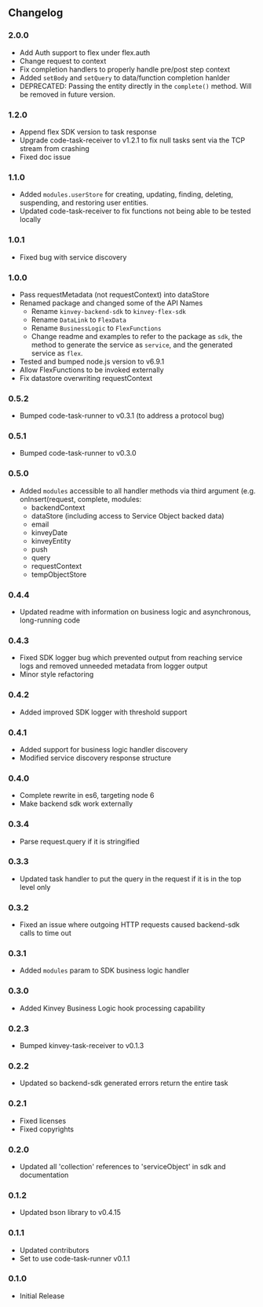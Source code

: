 ## Changelog

### 2.0.0
* Add Auth support to flex under flex.auth
* Change request to context
* Fix completion handlers to properly handle pre/post step context
* Added `setBody` and `setQuery` to data/function completion hanlder
* DEPRECATED:  Passing the entity directly in the `complete()` method.  Will be removed in future version.

### 1.2.0
* Append flex SDK version to task response
* Upgrade code-task-receiver to v1.2.1 to fix null tasks sent via the TCP stream from crashing
* Fixed doc issue

### 1.1.0
* Added `modules.userStore` for creating, updating, finding, deleting, suspending, and restoring user entities.
* Updated code-task-receiver to fix functions not being able to be tested locally

### 1.0.1
* Fixed bug with service discovery

### 1.0.0
* Pass requestMetadata (not requestContext) into dataStore
* Renamed package and changed some of the API Names
  * Rename `kinvey-backend-sdk` to `kinvey-flex-sdk`
  * Rename `DataLink` to `FlexData`
  * Rename `BusinessLogic` to `FlexFunctions`
  * Change readme and examples to refer to the package as `sdk`, the method to generate the service as `service`, and the generated service as `flex`.
* Tested and bumped node.js version to v6.9.1
* Allow FlexFunctions to be invoked externally
* Fix datastore overwriting requestContext

### 0.5.2
* Bumped code-task-runner to v0.3.1 (to address a protocol bug)

### 0.5.1
* Bumped code-task-runner to v0.3.0

### 0.5.0
* Added `modules` accessible to all handler methods via third argument (e.g. onInsert(request, complete, modules: 
  * backendContext
  * dataStore (including access to Service Object backed data)
  * email
  * kinveyDate
  * kinveyEntity
  * push
  * query
  * requestContext
  * tempObjectStore

### 0.4.4
* Updated readme with information on business logic and asynchronous, long-running code

### 0.4.3
* Fixed SDK logger bug which prevented output from reaching service logs and removed unneeded metadata from logger output
* Minor style refactoring

### 0.4.2
* Added improved SDK logger with threshold support

### 0.4.1
* Added support for business logic handler discovery
* Modified service discovery response structure

### 0.4.0
* Complete rewrite in es6, targeting node 6
* Make backend sdk work externally

### 0.3.4
* Parse request.query if it is stringified

### 0.3.3
* Updated task handler to put the query in the request if it is in the top level only

### 0.3.2
* Fixed an issue where outgoing HTTP requests caused backend-sdk calls to time out

### 0.3.1
* Added `modules` param to SDK business logic handler

### 0.3.0
* Added Kinvey Business Logic hook processing capability

### 0.2.3
* Bumped kinvey-task-receiver to v0.1.3

### 0.2.2
* Updated so backend-sdk generated errors return the entire task

### 0.2.1
* Fixed licenses
* Fixed copyrights

### 0.2.0
* Updated all 'collection' references to 'serviceObject' in sdk and documentation

### 0.1.2
* Updated bson library to v0.4.15

### 0.1.1
* Updated contributors
* Set to use code-task-runner v0.1.1

### 0.1.0
* Initial Release 
